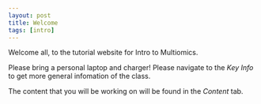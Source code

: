 ```yaml
---
layout: post
title: Welcome
tags: [intro]
---
```


Welcome all, to the tutorial website for Intro to Multiomics.

Please bring a personal laptop and charger! Please navigate to the *Key Info* to get more general infomation of the class.

The content that you will be working on will be found in the *Content* tab. 
